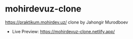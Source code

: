 # mohirdevuz-clone
https://praktikum.mohirdev.uz/ clone by Jahongir Murodboev

- Live Preview: https://mohirdevuz-clone.netlify.app/
